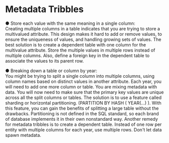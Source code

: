 # Metadata Tribbles

  ● Store each value with the same meaning in a single column:   
  Creating multiple columns in a table indicates that you are trying to store
  a multivalued attribute. This design makes it hard to add or remove values,
  to ensure the uniqueness of values, and handling growing sets of values.
  The best solution is to create a dependent table with one column for the
  multivalue attribute. Store the multiple values in multiple rows instead of
  multiple columns. Also, define a foreign key in the dependent table to associate
  the values to its parent row.

  ● Breaking down a table or column by year:   
  You might be trying to split a single column into multiple columns,
  using column names based on distinct values in another attribute.
  Each year, you will need to add one more column or table.
  You are mixing metadata with data. You will now need to make sure that
  the primary key values are unique across all the split columns or tables.
  The solution is to use a feature called sharding or horizontal partitioning.
  (PARTITION BY HASH ( YEAR(...) ). With this feature, you can gain the
  benefits of splitting a large table without the drawbacks.
  Partitioning is not defined in the SQL standard, so each brand of database
  implements it in their own nonstandard way.
  Another remedy for metadata tribbles is to create a dependent table.
  Instead of one row per entity with multiple columns for each year,
  use multiple rows. Don't let data spawn metadata.